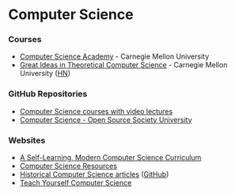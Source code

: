 # Computer Science

### Courses

* [Computer Science Academy](https://academy.cs.cmu.edu) - Carnegie Mellon University
* [Great Ideas in Theoretical Computer Science](https://www.cs.cmu.edu/\~15251/) - Carnegie Mellon University ([HN](https://news.ycombinator.com/item?id=15146905))

### GitHub Repositories

* [Computer Science courses with video lectures](https://github.com/Developer-Y/cs-video-courses)
* [Computer Science - Open Source Society University](https://github.com/ossu/computer-science)

### Websites

* [A Self-Learning, Modern Computer Science Curriculum](https://functionalcs.github.io/curriculum/)
* [Computer Science Resources](https://docs.google.com/spreadsheets/d/1BD8BJJUNaX63m2QmySWMGDp71nx4W4MyyiIBlfMoN3Q/edit#gid=0)
* [Historical Computer Science articles](https://francoatmega.github.io/historical-computer-science-articles/) ([GitHub](https://github.com/francoatmega/historical-computer-science-articles))
* [Teach Yourself Computer Science](https://teachyourselfcs.com/)
